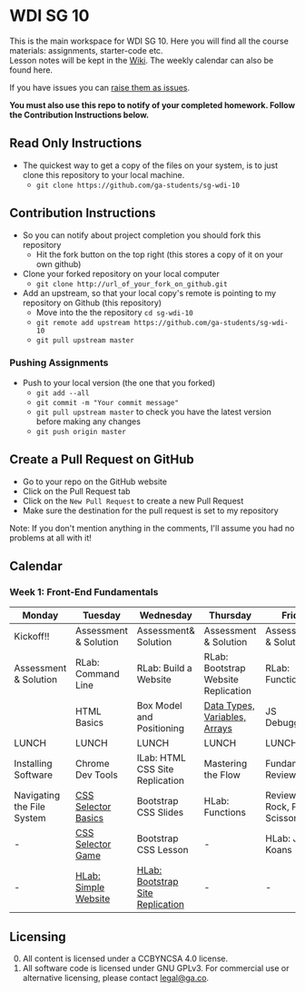 
# WDI SG 10
This is the main workspace for WDI SG 10. Here you will find all the course materials: assignments, starter-code etc.   
Lesson notes will be kept in the
[Wiki](https://github.com/ga-students/sg-wdi-10/wiki).
The weekly calendar can also be found here.

If you have issues you can [raise them as
issues](https://github.com/ga-students/sg-wdi-10/issues).

__You must also use this repo to notify of your completed homework. Follow the Contribution Instructions below.__

## Read Only Instructions
- The quickest way to get a copy of the files on your system, is to just clone this repository to your local machine.
    + `git clone https://github.com/ga-students/sg-wdi-10`

## Contribution Instructions

- So you can notify about project completion you should fork this repository
    + Hit the fork button on the top right (this stores a copy of it on your own github)
- Clone your forked repository on your local computer
    + `git clone http://url_of_your_fork_on_github.git`
- Add an upstream, so that your local copy's remote is pointing to my repository on Github (this repository)
    + Move into the the repository `cd sg-wdi-10`
    + `git remote add upstream https://github.com/ga-students/sg-wdi-10`
    + `git pull upstream master`

### Pushing Assignments

- Push to your local version (the one that you forked)
    + `git add --all`
    + `git commit -m "Your commit message"`
    + `git pull upstream master` to check you have the latest version before making any changes
    + `git push origin master`

## Create a Pull Request on GitHub

- Go to your repo on the GitHub website
- Click on the Pull Request tab
- Click on the `New Pull Request` to create a new Pull Request
- Make sure the destination for the pull request is set to my repository

Note: If you don't mention anything in the comments, I'll assume you had no problems at all with it!


## Calendar

### __Week 1: Front-End Fundamentals__
| Monday | Tuesday | Wednesday | Thursday | Friday |
|----------------------------|-----------------------|----------------------------------|-------------------------------------|--------------------------------|
| Kickoff!!                  | Assessment & Solution | Assessment& Solution             | Assessment & Solution               | Assessment & Solution          |
| Assessment & Solution      | RLab: Command Line    | RLab: Build a Website            | RLab: Bootstrap Website Replication | RLab: Functions                |
|                            | HTML Basics           | Box Model and Positioning        | [Data Types, Variables, Arrays](https://github.com/ga-students/lesson-js-data-types-variables-and-arrays)       | JS Debugging                   |
| LUNCH                      | LUNCH                 | LUNCH                            | LUNCH                               | LUNCH                          |
| Installing Software        | Chrome Dev Tools      | ILab: HTML CSS Site Replication  | Mastering the Flow                  | Fundamentals Review            |
| Navigating the File System | [CSS Selector Basics](https://github.com/ga-students/lesson-css-selector-basic) | Bootstrap CSS Slides  | HLab: Functions | Review - Rock, Paper, Scissors |
|- | [CSS Selector Game](http://flukeout.github.io/)| Bootstrap CSS Lesson | - | HLab: JS Koans |
|- | [HLab: Simple Website](https://github.com/ga-students/lab-simple-website) | [HLab: Bootstrap Site Replication](https://github.com/claussian/lab-bootstrap-site-replication) |- |- |


## Licensing
0. All content is licensed under a CC­BY­NC­SA 4.0 license.    
0. All software code is licensed under GNU GPLv3. For commercial use or
alternative licensing, please contact legal@ga.co.

